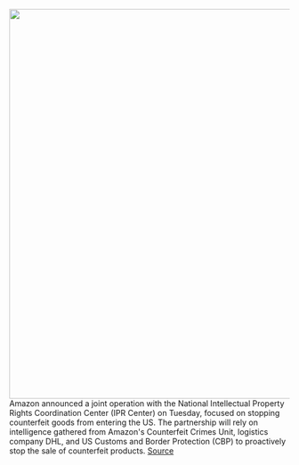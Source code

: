 <img src='https://cdn.vox-cdn.com/thumbor/B0ZlxpGBynDGSRWVmFlW3fVYBYY=/0x0:2040x1360/1200x800/filters:focal(848x568:1174x894)/cdn.vox-cdn.com/uploads/chorus_image/image/67975167/mdoying_180411_2466_0121stills.0.jpg' width='700px' /><br/>
Amazon announced a joint operation with the National Intellectual Property Rights Coordination Center (IPR Center) on Tuesday, focused on stopping counterfeit goods from entering the US. The partnership will rely on intelligence gathered from Amazon's Counterfeit Crimes Unit, logistics company DHL, and US Customs and Border Protection (CBP) to proactively stop the sale of counterfeit products.
<a href='https://www.theverge.com/2020/11/24/21690164/amazon-counterfeit-goods-ipr-center-dhl-customs-border-protection-operation-fulfilled-action'> Source <a/>